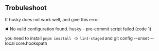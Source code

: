 
## Trobuleshoot


If husky does not work well, and give this error

✖ No valid configuration found.
husky - pre-commit script failed (code 1)


you need to install `pnpm insstall -D lint-staged`
and
git config --unset --local core.hookspath
